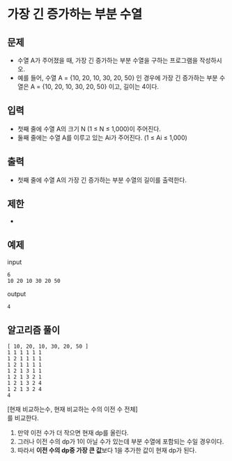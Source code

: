 # 가장 긴 증가하는 부분 수열

## 문제

- 수열 A가 주어졌을 때, 가장 긴 증가하는 부분 수열을 구하는 프로그램을 작성하시오.
- 예를 들어, 수열 A = {10, 20, 10, 30, 20, 50} 인 경우에 가장 긴 증가하는 부분 수열은 A = {10, 20, 10, 30, 20, 50} 이고, 길이는 4이다.


## 입력

- 첫째 줄에 수열 A의 크기 N (1 ≤ N ≤ 1,000)이 주어진다.
- 둘째 줄에는 수열 A를 이루고 있는 Ai가 주어진다. (1 ≤ Ai ≤ 1,000)

## 출력

- 첫째 줄에 수열 A의 가장 긴 증가하는 부분 수열의 길이를 출력한다.

## 제한 

- 

## 예제

input
``` 
6
10 20 10 30 20 50
```
output
``` 
4
```

## 알고리즘 풀이
```
[ 10, 20, 10, 30, 20, 50 ]
1 1 1 1 1 1
1 2 1 1 1 1
1 2 1 1 1 1
1 2 1 3 1 1
1 2 1 3 2 1
1 2 1 3 2 4
1 2 1 3 2 4
4
```
[현재 비교하는수, 현재 비교하는 수의 이전 수 전체]  
를 비교한다.   
1. 만약 이전 수가 더 작으면 현재 dp를 올린다.
2. 그러나 이전 수의 dp가 1이 아닐 수가 있는데 부분 수열에 포함되는 수일 경우이다.
3. 따라서 **이전 수의 dp중 가장 큰 값**보다 1을 추가한 값이 현재 dp가 된다.
